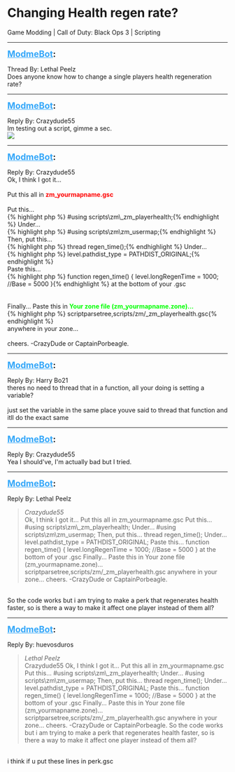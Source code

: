 # Changing Health regen rate?
Game Modding | Call of Duty: Black Ops 3 | Scripting

---
<strong style="font-size: 1.4em;"><span style="text-decoration: underline;text-decoration-color: #34a7f9;"><span style="color:#34a7f9;">ModmeBot</span></span>:</strong>

<p>Thread By: Lethal Peelz<br />Does anyone know how to change a single players health regeneration rate?</p>

---
<strong style="font-size: 1.4em;"><span style="text-decoration: underline;text-decoration-color: #34a7f9;"><span style="color:#34a7f9;">ModmeBot</span></span>:</strong>

<p>Reply By: Crazydude55<br />Im testing out a script, gimme a sec.<br /><img style="max-width: 500px;" src="http://aviacreations.com/modme/emoticons/smile.png"></p>

---
<strong style="font-size: 1.4em;"><span style="text-decoration: underline;text-decoration-color: #34a7f9;"><span style="color:#34a7f9;">ModmeBot</span></span>:</strong>

<p>Reply By: Crazydude55<br />Ok, I think I got it...<br /> <br />Put this all in <span style="color:#ff0000;"><strong>zm_yourmapname.gsc</strong></span><br /> <br />Put this...<br />{% highlight php %}
#using scripts\zm\_zm_playerhealth;{% endhighlight %}
Under...<br />{% highlight php %}
#using scripts\zm\zm_usermap;{% endhighlight %}
 <br />Then, put this...<br />{% highlight php %}
thread regen_time();{% endhighlight %}
Under...<br />{% highlight php %}
level.pathdist_type = PATHDIST_ORIGINAL;{% endhighlight %}
 <br />Paste this...<br />{% highlight php %}
function regen_time()
	{
		level.longRegenTime = 1000; //Base = 5000
	}{% endhighlight %}
at the bottom of your .gsc<br /> <br /> <br />Finally... Paste this in <strong><span style="color:#00ff00;">Your zone file (zm_yourmapname.zone)...</span></strong><br />{% highlight php %}
scriptparsetree,scripts/zm/_zm_playerhealth.gsc{% endhighlight %}
 <br />anywhere in your zone...<br /> <br />cheers. -CrazyDude or CaptainPorbeagle.</p>

---
<strong style="font-size: 1.4em;"><span style="text-decoration: underline;text-decoration-color: #34a7f9;"><span style="color:#34a7f9;">ModmeBot</span></span>:</strong>

<p>Reply By: Harry Bo21<br />theres no need to thread that in a function, all your doing is setting a variable?<br /> <br />just set the variable in the same place youve said to thread that function and itll do the exact same</p>

---
<strong style="font-size: 1.4em;"><span style="text-decoration: underline;text-decoration-color: #34a7f9;"><span style="color:#34a7f9;">ModmeBot</span></span>:</strong>

<p>Reply By: Crazydude55<br />Yea I should&#39;ve, I&#39;m actually bad but I tried.</p>

---
<strong style="font-size: 1.4em;"><span style="text-decoration: underline;text-decoration-color: #34a7f9;"><span style="color:#34a7f9;">ModmeBot</span></span>:</strong>

<p>Reply By: Lethal Peelz<br /><blockquote><em>Crazydude55</em><br />Ok, I think I got it...   Put this all in zm_yourmapname.gsc   Put this... #using scripts\zm\_zm_playerhealth; Under... #using scripts\zm\zm_usermap;   Then, put this... thread regen_time(); Under... level.pathdist_type = PATHDIST_ORIGINAL;   Paste this... function regen_time() { level.longRegenTime = 1000; //Base = 5000 } at the bottom of your .gsc     Finally... Paste this in Your zone file (zm_yourmapname.zone)... scriptparsetree,scripts/zm/_zm_playerhealth.gsc   anywhere in your zone...   cheers. -CrazyDude or CaptainPorbeagle.</blockquote><br /> So the code works but i am trying to make a perk that regenerates health faster, so is there a way to make it affect one player instead of them all?</p>

---
<strong style="font-size: 1.4em;"><span style="text-decoration: underline;text-decoration-color: #34a7f9;"><span style="color:#34a7f9;">ModmeBot</span></span>:</strong>

<p>Reply By: huevosduros<br /><blockquote><em>Lethal Peelz</em><br />Crazydude55 Ok, I think I got it...   Put this all in zm_yourmapname.gsc   Put this... #using scripts\zm\_zm_playerhealth; Under... #using scripts\zm\zm_usermap;   Then, put this... thread regen_time(); Under... level.pathdist_type = PATHDIST_ORIGINAL;   Paste this... function regen_time() { level.longRegenTime = 1000; //Base = 5000 } at the bottom of your .gsc     Finally... Paste this in Your zone file (zm_yourmapname.zone)... scriptparsetree,scripts/zm/_zm_playerhealth.gsc   anywhere in your zone...   cheers. -CrazyDude or CaptainPorbeagle.  So the code works but i am trying to make a perk that regenerates health faster, so is there a way to make it affect one player instead of them all?</blockquote><br /> i think if u put these lines in perk.gsc</p>
